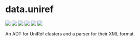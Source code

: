 # data.uniref

[![](https://travis-ci.org/bio4j/data.uniref.svg?branch=master)](https://travis-ci.org/bio4j/data.uniref)
[![](https://api.codacy.com/project/badge/Grade/4b8167ce75ce4dbbaa6b12a85007cbe9)](https://www.codacy.com/app/bio4j/data-uniref?utm_source=github.com&amp;utm_medium=referral&amp;utm_content=bio4j/data.uniref&amp;utm_campaign=Badge_Grade)
[![](https://api.codacy.com/project/badge/Coverage/4b8167ce75ce4dbbaa6b12a85007cbe9)](https://www.codacy.com/app/bio4j/data-uniref?utm_source=github.com&amp;utm_medium=referral&amp;utm_content=bio4j/data.uniref&amp;utm_campaign=Badge_Coverage)
[![](http://github-release-version.herokuapp.com/github/bio4j/data.uniref/release.svg)](https://github.com/bio4j/data.uniref/releases/latest)
[![](https://img.shields.io/badge/license-AGPLv3-blue.svg)](https://tldrlegal.com/license/gnu-affero-general-public-license-v3-%28agpl-3.0%29)
[![](https://img.shields.io/badge/contact-gitter_chat-dd1054.svg)](https://gitter.im/bio4j/data.uniref)

An ADT for UniRef clusters and a parser for their XML format.

